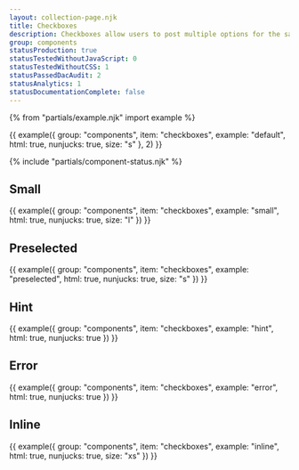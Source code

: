 ```yaml
---
layout: collection-page.njk
title: Checkboxes
description: Checkboxes allow users to post multiple options for the same field.
group: components
statusProduction: true
statusTestedWithoutJavaScript: 0
statusTestedWithoutCSS: 1
statusPassedDacAudit: 2
statusAnalytics: 1
statusDocumentationComplete: false
---
```


{% from "partials/example.njk" import example %}

{{ example({ group: "components", item: "checkboxes", example: "default", html: true, nunjucks: true, size: "s" }, 2) }}

{% include "partials/component-status.njk" %}

## Small

{{ example({ group: "components", item: "checkboxes", example: "small", html: true, nunjucks: true, size: "l" }) }}

## Preselected

{{ example({ group: "components", item: "checkboxes", example: "preselected", html: true, nunjucks: true, size: "s" }) }}

## Hint

{{ example({ group: "components", item: "checkboxes", example: "hint", html: true, nunjucks: true }) }}

## Error

{{ example({ group: "components", item: "checkboxes", example: "error", html: true, nunjucks: true }) }}

## Inline

{{ example({ group: "components", item: "checkboxes", example: "inline", html: true, nunjucks: true, size: "xs" }) }}
